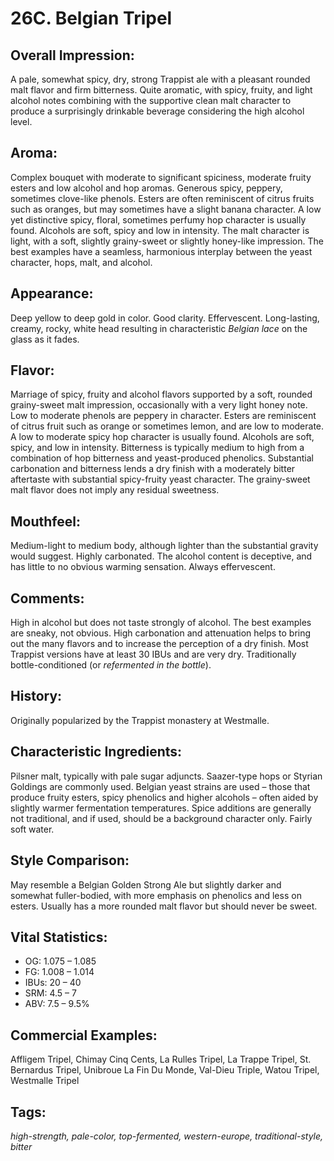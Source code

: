 # 26C. Belgian Tripel

## Overall Impression: 

A pale, somewhat spicy, dry, strong Trappist ale with a pleasant rounded malt flavor and firm bitterness. Quite aromatic, with spicy, fruity, and light alcohol notes combining with the supportive clean malt character to produce a surprisingly drinkable beverage considering the high alcohol level.

## Aroma: 

Complex bouquet with moderate to significant spiciness, moderate fruity esters and low alcohol and hop aromas. Generous spicy, peppery, sometimes clove-like phenols. Esters are often reminiscent of citrus fruits such as oranges, but may sometimes have a slight banana character. A low yet distinctive spicy, floral, sometimes perfumy hop character is usually found. Alcohols are soft, spicy and low in intensity. The malt character is light, with a soft, slightly grainy-sweet or slightly honey-like impression. The best examples have a seamless, harmonious interplay between the yeast character, hops, malt, and alcohol.

## Appearance: 

Deep yellow to deep gold in color. Good clarity. Effervescent. Long-lasting, creamy, rocky, white head resulting in characteristic _Belgian lace_ on the glass as it fades.

## Flavor: 

Marriage of spicy, fruity and alcohol flavors supported by a soft, rounded grainy-sweet malt impression, occasionally with a very light honey note. Low to moderate phenols are peppery in character. Esters are reminiscent of citrus fruit such as orange or sometimes lemon, and are low to moderate. A low to moderate spicy hop character is usually found. Alcohols are soft, spicy, and low in intensity. Bitterness is typically medium to high from a combination of hop bitterness and yeast-produced phenolics. Substantial carbonation and bitterness lends a dry finish with a moderately bitter aftertaste with substantial spicy-fruity yeast character. The grainy-sweet malt flavor does not imply any residual sweetness.

## Mouthfeel: 

Medium-light to medium body, although lighter than the substantial gravity would suggest. Highly carbonated. The alcohol content is deceptive, and has little to no obvious warming sensation. Always effervescent.

## Comments: 

High in alcohol but does not taste strongly of alcohol. The best examples are sneaky, not obvious. High carbonation and attenuation helps to bring out the many flavors and to increase the perception of a dry finish. Most Trappist versions have at least 30 IBUs and are very dry. Traditionally bottle-conditioned (or _refermented in the bottle_).

## History: 

Originally popularized by the Trappist monastery at Westmalle.

## Characteristic Ingredients: 

Pilsner malt, typically with pale sugar adjuncts. Saazer-type hops or Styrian Goldings are commonly used. Belgian yeast strains are used – those that produce fruity esters, spicy phenolics and higher alcohols – often aided by slightly warmer fermentation temperatures. Spice additions are generally not traditional, and if used, should be a background character only. Fairly soft water.

## Style Comparison: 

May resemble a Belgian Golden Strong Ale but slightly darker and somewhat fuller-bodied, with more emphasis on phenolics and less on esters. Usually has a more rounded malt flavor but should never be sweet.

## Vital Statistics:	

- OG:	1.075 – 1.085
- FG:	1.008 – 1.014
- IBUs:	20 – 40	
- SRM:	4.5 – 7	
- ABV:	7.5 – 9.5%

## Commercial Examples: 

Affligem Tripel, Chimay Cinq Cents, La Rulles Tripel, La Trappe Tripel, St. Bernardus Tripel, Unibroue La Fin Du Monde, Val-Dieu Triple, Watou Tripel, Westmalle Tripel

## Tags: 

_high-strength, pale-color, top-fermented, western-europe, traditional-style, bitter_
